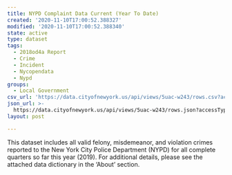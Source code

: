 ```yaml
---
title: NYPD Complaint Data Current (Year To Date)
created: '2020-11-10T17:00:52.388327'
modified: '2020-11-10T17:00:52.388340'
state: active
type: dataset
tags:
  - 2018od4a Report
  - Crime
  - Incident
  - Nycopendata
  - Nypd
groups:
  - Local Government
csv_url: 'https://data.cityofnewyork.us/api/views/5uac-w243/rows.csv?accessType=DOWNLOAD'
json_url: >-
  https://data.cityofnewyork.us/api/views/5uac-w243/rows.json?accessType=DOWNLOAD
layout: post

---
```

This dataset includes all valid felony, misdemeanor, and violation crimes reported to the New York City Police Department (NYPD) for all complete quarters so far this year (2019). For additional details, please see the attached data dictionary in the ‘About’ section.
